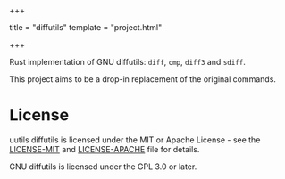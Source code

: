 +++

title = "diffutils"
template = "project.html"

+++

Rust implementation of GNU diffutils: `diff`, `cmp`, `diff3` and `sdiff`.

This project aims to be a drop-in replacement of the original commands.

# License

uutils diffutils is licensed under the MIT or Apache License - see the [LICENSE-MIT](https://github.com/uutils/diffutils/blob/main/LICENSE-MIT) and [LICENSE-APACHE](https://github.com/uutils/diffutils/blob/main/LICENSE-MIT) file for details.

GNU diffutils is licensed under the GPL 3.0 or later.
